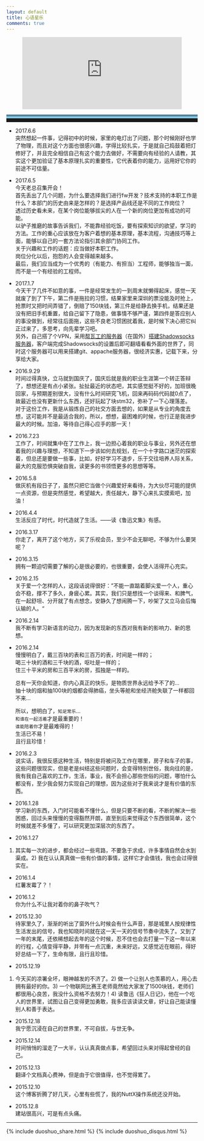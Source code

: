 ```yaml
---
layout: default
title: 心语星乐
comments: true
---
```


<!--音乐台-->
 <p><center><iframe scrolling="no" name="radio_frame_2" id="radio_frame_2" frameborder="0" width="420" height="190" src="http://music.sina.com.cn/radio/play/index_frame.php"></iframe ></center></p>

<hr style="height:10px;border:none;border-top:10px groove skyblue;" />

- 2017.6.6    
突然想起一件事，记得初中的时候，家里的电灯出了问题，那个时候刚好也学了物理，而且对这个方面也很感兴趣，学得比较扎实，于是就自己捣鼓着把灯修好了，并且完全相信自己有这个能力去做好，不需要向有经验的人请教，其实这个更加验证了基本原理扎实的重要性，它代表着你的能力，运用好它你的前途不可估量。

- 2017.6.5  
今天老总召集开会！     
首先丢出了几个问题，为什么要选择我们进行fw开发？技术支持的本职工作是什么？本部门的历史由来是怎样的？是选择产品线还是不同的工作岗位？     
透过历史看未来，在某个岗位能够拔尖的人在一个新的岗位更加有成功的可能。     
以驴子推磨的故事告诉我们，不能靠经验吃饭，要有探索知识的欲望，学习的方法。工作的重心应该放在为客户着想的基本原理，基本流程，沟通技巧等上面，能够以自己的一套方法论指引其余部门协同工作。    
关于兴趣和工作的话题：应当做好本职工作。   
岗位分化以后，抱怨的人会变得越来越多。   
最后，我们应当成为一个优秀的（有能力、有担当）工程师，能够独当一面，而不是一个有经验的工程师。

- 2017.1.7   
今天干了几件不如意的事，一件是经常发生的一到周末就懒得起床，感觉一天就废了到了下午，第二件是拖拉的习惯，结果家里来深圳的票没能及时抢上，抢票时又把时间弄错了，倒赔了150块钱，第三件是给静去换手机，结果还是没有把旧手机重置，给自己留下了隐患，做事情不够严谨，第四件是答应别人的事没做到，经常往后面拖，这些不良老习惯困扰着我，是时候下决心把它纠正过来了，多思考，向先辈学习吧。   
另外，自己搭了个VPN，采用[帮瓦工的服务器](http://www.jianshu.com/p/57f45490620c)（在国外）[搭建Shadowsocks服务器](http://www.xxkwz.cn/1495.html)，客户端完成Shadowsocks的设置后即可翻墙看看外面的世界了，同时这个服务器可以用来搭建git、appache服务器，很经济实惠，记载下来，分享给大家。

- 2016.9.29   
时间过得真快，立马就到国庆了，国庆后就是我的职业生涯第一个转正答辩了，想想还是有点小紧张。扯扯最近的状态吧，其实感觉挺不好的，加班很晚回家，与预期差别很大，没有什么时间研究飞机，回来再码码代码就0点了，故最近也没有更新什么东西，还好玩起了块stm32，弥补了一下心理落差。   
对于这份工作，我是从锻炼自己的社交方面去想的，如果是从专业的角度去想，这可能并不是最适合我的，所以，想想，最困难的时候，也行正是我进步最大的时候。加油，等待自己得心应手的那一天！

- 2016.7.23    
工作了，时间就集中在了工作上，我一边担心着我的职业与事业，另外还在想着我的兴趣与理想，不知道下一步该如何去规划，在一个十字路口迷茫的探索着，但总还是要做一些事，比如，好好学习不退步，乐于交往培养人际关系，最大的克服恐惧突破自我，读更多的书领悟更多的思想等等。

- 2016.5.8    
做灰机有段日子了，虽然只把它当做个兴趣爱好来看待，为大伙尽可能的提供一点资源，但是突然感觉，希望越大，责任越大，静下心来扎实摸索吧，加油！

- 2016.4.4   
生活反应了时代，时代造就了生活。——读《鲁迅文集》有感。

- 2016.3.17   
你走了，离开了这个地方，买了乐视会员，至少不会无聊吧，不够为什么要哭呢？

- 2016.3.15   
拥有一颗迫切需要了解的心是很必要的，也很重要，会使人活得开心充实。

- 2016.2.15   
关于爱一个怎样的人，这段话说得很好：”不能一直踮着脚尖爱一个人，重心会不稳，撑不了多久，身疲心累。其实，我们只是想找一个谈得来、和脾气，在一起舒坦、分开就了有点想念，安静久了想闹腾一下，吵架了又立马会后悔认输的人。“

- 2016.2.14   
我不断有学习新语言的动力，因为发现新的东西对我有新的影响力、新的思想。

- 2016.2.14   
慢慢明白了，戴三百块的表和三百万的表，时间是一样的；   
喝三十块的酒和三千块的酒，呕吐是一样的；   
住三十平米的房和三百平米的房，孤独是一样的。   

	总有一天你会知道，你内心真正的快乐，是物质世界永远给予不了的...   
	抽十块的烟和抽100块的烟都会得肺癌，坐头等舱和坐经济舱失联了一样都回不来...   

	所以，想明白了，`知足常乐`...   
	`和谁在一起活着`才是最重要的！   
	`谁能陪着你`才是最难得的！   
	生活已不易！   
	且行且珍惜！

- 2016.2.3   
说实话，我很反感这种生活，特别是将被问及工作在哪里，房子和车子的事，这些问题很现实，但是老是纠结这些问题时，会变得特别世俗，我向往的是，我有我自己喜欢的工作，生活，事业，我不会担心那些世俗的问题，哪怕什么都没有，至少我会努力实现自己的理想，因为这些对于我来说才是有价值的东西。

- 2016.1.28   
学习新的东西，入门时可能看不懂什么，但是只要不断的看，不断的解决一些困惑，回过头来慢慢的变得豁然开朗，直至到后来觉得这个东西很简单，这个时候就差不多懂了，可以研究更加深层次的东西了。

- 2016.1.27   
1) 其实每一次的进步，都会经过一些弯路，不要急于求成，许多事情自然会水到渠成。2) 我在认认真真做一些有价值的事情，这样它才会值钱，我也会过得很实在。

- 2016.1.4   
红薯发霉了？！

- 2016.1.2   
你为什么不让我对着你的鼻子吹气？

- 2015.12.30   
待家里久了，渐渐的听出了窗外什么时候会有什么声音，那是城里人按规律性生活发出的信号，我也知晓时间就在这一天一天的信号节奏中流失了。又到了一年的末尾，还依稀想起去年的这个时候，忍不住也会去打量一下这一年以来的行程，心情变得平静，并带有一点沉重，未来好远，又感觉近在眼前，得好好总结一下了，生命有限，且行且珍惜。

- 2015.12.19   
1) 今天买的凉署全坏，眼神越发的不济了。2) 做一个让别人也羡慕的人，用心去拥有最好的你。3) 一个物联网比赛王老师竟然给大家发了1500块钱，老师们都很用心良苦，我没什么资格不去努力！4) 读鲁迅《狂人日记》，他在一个吃人的世界里，试图让自己变得更加勇敢，我多应该读读文章，好让自己能读懂别人和善于表达。

- 2015.12.18   
我宁愿沉浸在自己的世界里，不可自拔，与世无争。

- 2015.12.14   
时间悄悄的溜走了一大半，认认真真做点事，希望回过头来对得起曾经的自己。

- 2015.12.13   
翻译个文档真心费神，但是由于它很值得，也不觉得累了。

- 2015.12.10   
这个博客折腾了好几天，心里有些慌了，我的NuttX操作系统还没开始。

- 2015.12.8   
建站很高兴，可是有点头痛。

<hr>
{% include duoshuo_share.html %}
{% include duoshuo_disqus.html %}